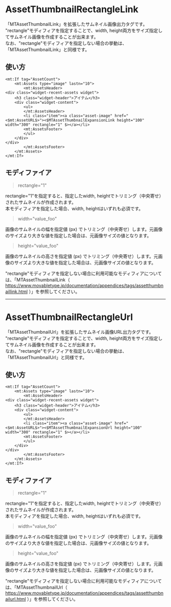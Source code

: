 # AssetThumbnailRectangleLink
「MTAssetThumbnailLink」を拡張したサムネイル画像出力タグです。  
"rectangle"モディフィアを指定することで、width, height両方をサイズ指定してサムネイル画像を作成することが出来ます。  
なお、"rectangle"モディフィアを指定しない場合の挙動は、「MTAssetThumbnailLink」と同様です。

## 使い方
    <mt:If tag="AssetCount">
        <mt:Assets type="image" lastn="10">
            <mt:AssetsHeader>
    <div class="widget-recent-assets widget">
        <h3 class="widget-header">アイテム</h3>
        <div class="widget-content">
            <ul>
            </mt:AssetsHeader>
            <li class="item"><a class="asset-image" href="<$mt:AssetURL$>"><$MTAssetThumbnailExpansionLink height="100" width="300" rectangle="1" $></a></li>
            <mt:AssetsFooter>
            </ul>
        </div>
    </div>
            </mt:AssetsFooter>
        </mt:Assets>
    </mt:If>

## モディファイア
> rectangle="1"

rectangle="1"を指定すると、指定したwidth, heightでトリミング（中央寄せ）されたサムネイルが作成されます。  
本モディフィアを指定した場合、width, heightはいずれも必須です。  
> width="value_foo"

画像のサムネイルの幅を指定値 (px) でトリミング（中央寄せ）します。元画像のサイズより大きな値を指定した場合は、元画像サイズの値となります。
> height="value_foo"

画像のサムネイルの高さを指定値 (px) でトリミング（中央寄せ）します。元画像のサイズより大きな値を指定した場合は、元画像サイズの値となります。

"rectangle"モディフィアを指定しない場合に利用可能なモディフィアについては、「MTAssetThumbnailLink（ https://www.movabletype.jp/documentation/appendices/tags/assetthumbnaillink.html ）」を参照してください。

---

# AssetThumbnailRectangleUrl
「MTAssetThumbnailUrl」を拡張したサムネイル画像URL出力タグです。  
"rectangle"モディフィアを指定することで、width, height両方をサイズ指定してサムネイル画像を作成することが出来ます。  
なお、"rectangle"モディフィアを指定しない場合の挙動は、「MTAssetThumbnailUrl」と同様です。

## 使い方
    <mt:If tag="AssetCount">
        <mt:Assets type="image" lastn="10">
            <mt:AssetsHeader>
    <div class="widget-recent-assets widget">
        <h3 class="widget-header">アイテム</h3>
        <div class="widget-content">
            <ul>
            </mt:AssetsHeader>
            <li class="item"><a class="asset-image" href="<$mt:AssetURL$>"><$MTAssetThumbnailExpansionUrl height="100" width="300" rectangle="1" $></a></li>
            <mt:AssetsFooter>
            </ul>
        </div>
    </div>
            </mt:AssetsFooter>
        </mt:Assets>
    </mt:If>

## モディファイア
> rectangle="1"

rectangle="1"を指定すると、指定したwidth, heightでトリミング（中央寄せ）されたサムネイルが作成されます。  
本モディフィアを指定した場合、width, heightはいずれも必須です。  
> width="value_foo"

画像のサムネイルの幅を指定値 (px) でトリミング（中央寄せ）します。元画像のサイズより大きな値を指定した場合は、元画像サイズの値となります。
> height="value_foo"

画像のサムネイルの高さを指定値 (px) でトリミング（中央寄せ）します。元画像のサイズより大きな値を指定した場合は、元画像サイズの値となります。

"rectangle"モディフィアを指定しない場合に利用可能なモディフィアについては、「MTAssetThumbnailUrl（ https://www.movabletype.jp/documentation/appendices/tags/assetthumbnailurl.html ）」を参照してください。
